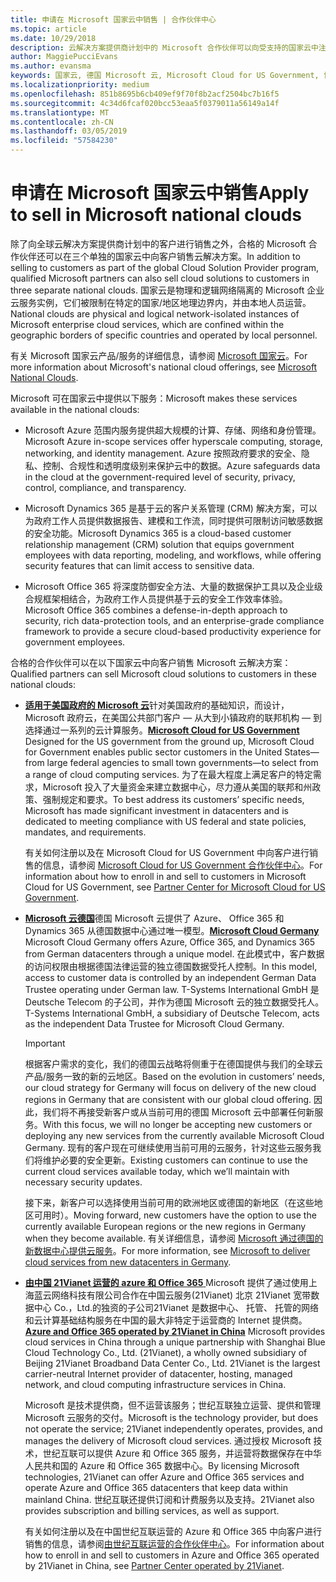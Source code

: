 ```yaml
---
title: 申请在 Microsoft 国家云中销售 | 合作伙伴中心
ms.topic: article
ms.date: 10/29/2018
description: 云解决方案提供商计划中的 Microsoft 合作伙伴可以向受支持的国家云中注册的客户进行销售。
author: MaggiePucciEvans
ms.author: evansma
keywords: 国家云, 德国 Microsoft 云, Microsoft Cloud for US Government, 世纪互联, 中国 Microsoft 云
ms.localizationpriority: medium
ms.openlocfilehash: 851b8695b6cb409ef9f70f8b2acf2504bc7b16f5
ms.sourcegitcommit: 4c34d6fcaf020bcc53eaa5f0379011a56149a14f
ms.translationtype: MT
ms.contentlocale: zh-CN
ms.lasthandoff: 03/05/2019
ms.locfileid: "57584230"
---
```

# <a name="apply-to-sell-in-microsoft-national-clouds"></a><span data-ttu-id="734fe-104">申请在 Microsoft 国家云中销售</span><span class="sxs-lookup"><span data-stu-id="734fe-104">Apply to sell in Microsoft national clouds</span></span>

<span data-ttu-id="734fe-105">除了向全球云解决方案提供商计划中的客户进行销售之外，合格的 Microsoft 合作伙伴还可以在三个单独的国家云中向客户销售云解决方案。</span><span class="sxs-lookup"><span data-stu-id="734fe-105">In addition to selling to customers as part of the global Cloud Solution Provider program, qualified Microsoft partners can also sell cloud solutions to customers in three separate national clouds.</span></span> <span data-ttu-id="734fe-106">国家云是物理和逻辑网络隔离的 Microsoft 企业云服务实例，它们被限制在特定的国家/地区地理边界内，并由本地人员运营。</span><span class="sxs-lookup"><span data-stu-id="734fe-106">National clouds are physical and logical network-isolated instances of Microsoft enterprise cloud services, which are confined within the geographic borders of specific countries and operated by local personnel.</span></span> 

<span data-ttu-id="734fe-107">有关 Microsoft 国家云产品/服务的详细信息，请参阅 [Microsoft 国家云](https://www.microsoft.com/trustcenter/cloudservices/nationalcloud)。</span><span class="sxs-lookup"><span data-stu-id="734fe-107">For more information about Microsoft's national cloud offerings, see [Microsoft National Clouds](https://www.microsoft.com/trustcenter/cloudservices/nationalcloud).</span></span>

<span data-ttu-id="734fe-108">Microsoft 可在国家云中提供以下服务：</span><span class="sxs-lookup"><span data-stu-id="734fe-108">Microsoft makes these services available in the national clouds:</span></span>

-   <span data-ttu-id="734fe-109">Microsoft Azure 范围内服务提供超大规模的计算、存储、网络和身份管理。</span><span class="sxs-lookup"><span data-stu-id="734fe-109">Microsoft Azure in-scope services offer hyperscale computing, storage, networking, and identity management.</span></span> <span data-ttu-id="734fe-110">Azure 按照政府要求的安全、隐私、控制、合规性和透明度级别来保护云中的数据。</span><span class="sxs-lookup"><span data-stu-id="734fe-110">Azure safeguards data in the cloud at the government-required level of security, privacy, control, compliance, and transparency.</span></span>

-   <span data-ttu-id="734fe-111">Microsoft Dynamics 365 是基于云的客户关系管理 (CRM) 解决方案，可以为政府工作人员提供数据报告、建模和工作流，同时提供可限制访问敏感数据的安全功能。</span><span class="sxs-lookup"><span data-stu-id="734fe-111">Microsoft Dynamics 365 is a cloud-based customer relationship management (CRM) solution that equips government employees with data reporting, modeling, and workflows, while offering security features that can limit access to sensitive data.</span></span>

-   <span data-ttu-id="734fe-112">Microsoft Office 365 将深度防御安全方法、大量的数据保护工具以及企业级合规框架相结合，为政府工作人员提供基于云的安全工作效率体验。</span><span class="sxs-lookup"><span data-stu-id="734fe-112">Microsoft Office 365 combines a defense-in-depth approach to security, rich data-protection tools, and an enterprise-grade compliance framework to provide a secure cloud-based productivity experience for government employees.</span></span>

<span data-ttu-id="734fe-113">合格的合作伙伴可以在以下国家云中向客户销售 Microsoft 云解决方案：</span><span class="sxs-lookup"><span data-stu-id="734fe-113">Qualified partners can sell Microsoft cloud solutions to customers in these national clouds:</span></span>

-   <span data-ttu-id="734fe-114">[**适用于美国政府的 Microsoft 云**](https://www.microsoft.com/trustcenter/cloudservices/nationalcloud#Microsoft_Cloud_for_US)针对美国政府的基础知识，而设计，Microsoft 政府云，在美国公共部门客户 — 从大到小镇政府的联邦机构 — 到选择通过一系列的云计算服务。</span><span class="sxs-lookup"><span data-stu-id="734fe-114">[**Microsoft Cloud for US Government**](https://www.microsoft.com/trustcenter/cloudservices/nationalcloud#Microsoft_Cloud_for_US) Designed for the US government from the ground up, Microsoft Cloud for Government enables public sector customers in the United States—from large federal agencies to small town governments—to select from a range of cloud computing services.</span></span> <span data-ttu-id="734fe-115">为了在最大程度上满足客户的特定需求，Microsoft 投入了大量资金来建立数据中心，尽力遵从美国的联邦和州政策、强制规定和要求。</span><span class="sxs-lookup"><span data-stu-id="734fe-115">To best address its customers’ specific needs, Microsoft has made significant investment in datacenters and is dedicated to meeting compliance with US federal and state policies, mandates, and requirements.</span></span> 

    <span data-ttu-id="734fe-116">有关如何注册以及在 Microsoft Cloud for US Government 中向客户进行销售的信息，请参阅 [Microsoft Cloud for US Government 合作伙伴中心](partner-center-for-microsoft-us-govt-cloud.md)。</span><span class="sxs-lookup"><span data-stu-id="734fe-116">For information about how to enroll in and sell to customers in Microsoft Cloud for US Government, see [Partner Center for Microsoft Cloud for US Government](partner-center-for-microsoft-us-govt-cloud.md).</span></span>

-   <span data-ttu-id="734fe-117">[**Microsoft 云德国**](https://www.microsoft.com/trustcenter/cloudservices/nationalcloud#Microsoft_Cloud_Germany)德国 Microsoft 云提供了 Azure、 Office 365 和 Dynamics 365 从德国数据中心通过唯一模型。</span><span class="sxs-lookup"><span data-stu-id="734fe-117">[**Microsoft Cloud Germany**](https://www.microsoft.com/trustcenter/cloudservices/nationalcloud#Microsoft_Cloud_Germany) Microsoft Cloud Germany offers Azure, Office 365, and Dynamics 365 from German datacenters through a unique model.</span></span> <span data-ttu-id="734fe-118">在此模式中，客户数据的访问权限由根据德国法律运营的独立德国数据受托人控制。</span><span class="sxs-lookup"><span data-stu-id="734fe-118">In this model, access to customer data is controlled by an independent German Data Trustee operating under German law.</span></span> <span data-ttu-id="734fe-119">T-Systems International GmbH 是 Deutsche Telecom 的子公司，并作为德国 Microsoft 云的独立数据受托人。</span><span class="sxs-lookup"><span data-stu-id="734fe-119">T-Systems International GmbH, a subsidiary of Deutsche Telecom, acts as the independent Data Trustee for Microsoft Cloud Germany.</span></span> 

    > [!IMPORTANT]  
    > <span data-ttu-id="734fe-120">根据客户需求的变化，我们的德国云战略将侧重于在德国提供与我们的全球云产品/服务一致的新的云地区。</span><span class="sxs-lookup"><span data-stu-id="734fe-120">Based on the evolution in customers’ needs, our cloud strategy for Germany will focus on delivery of the new cloud regions in Germany that are consistent with our global cloud offering.</span></span> <span data-ttu-id="734fe-121">因此，我们将不再接受新客户或从当前可用的德国 Microsoft 云中部署任何新服务。</span><span class="sxs-lookup"><span data-stu-id="734fe-121">With this focus, we will no longer be accepting new customers or deploying any new services from the currently available Microsoft Cloud Germany.</span></span> <span data-ttu-id="734fe-122">现有的客户现在可继续使用当前可用的云服务，针对这些云服务我们将维护必要的安全更新。</span><span class="sxs-lookup"><span data-stu-id="734fe-122">Existing customers can continue to use the current cloud services available today, which we’ll maintain with necessary security updates.</span></span>
    >  
    > <span data-ttu-id="734fe-123">接下来，新客户可以选择使用当前可用的欧洲地区或德国的新地区（在这些地区可用时）。</span><span class="sxs-lookup"><span data-stu-id="734fe-123">Moving forward, new customers have the option to use the currently available European regions or the new regions in Germany when they become available.</span></span> <span data-ttu-id="734fe-124">有关详细信息，请参阅 [Microsoft 通过德国的新数据中心提供云服务](https://news.microsoft.com/europe/2018/08/31/microsoft-to-deliver-cloud-services-from-new-datacentres-in-germany-in-2019-to-meet-evolving-customer-needs/)。</span><span class="sxs-lookup"><span data-stu-id="734fe-124">For more information, see [Microsoft to deliver cloud services from new datacenters in Germany](https://news.microsoft.com/europe/2018/08/31/microsoft-to-deliver-cloud-services-from-new-datacentres-in-germany-in-2019-to-meet-evolving-customer-needs/).</span></span>

    
-   <span data-ttu-id="734fe-125">[**由中国 21Vianet 运营的 azure 和 Office 365** ](https://www.microsoft.com/trustcenter/cloudservices/nationalcloud#Microsoft_Cloud_for_China) Microsoft 提供了通过使用上海蓝云网络科技有限公司合作在中国云服务(21Vianet) 北京 21Vianet 宽带数据中心 Co.，Ltd.的独资的子公司21Vianet 是数据中心、 托管、 托管的网络和云计算基础结构服务在中国的最大非特定于运营商的 Internet 提供商。</span><span class="sxs-lookup"><span data-stu-id="734fe-125">[**Azure and Office 365 operated by 21Vianet in China**](https://www.microsoft.com/trustcenter/cloudservices/nationalcloud#Microsoft_Cloud_for_China) Microsoft provides cloud services in China through a unique partnership with Shanghai Blue Cloud Technology Co., Ltd. (21Vianet), a wholly owned subsidiary of Beijing 21Vianet Broadband Data Center Co., Ltd. 21Vianet is the largest carrier-neutral Internet provider of datacenter, hosting, managed network, and cloud computing infrastructure services in China.</span></span> 

    <span data-ttu-id="734fe-126">Microsoft 是技术提供商，但不运营该服务；世纪互联独立运营、提供和管理 Microsoft 云服务的交付。</span><span class="sxs-lookup"><span data-stu-id="734fe-126">Microsoft is the technology provider, but does not operate the service; 21Vianet independently operates, provides, and manages the delivery of Microsoft cloud services.</span></span> <span data-ttu-id="734fe-127">通过授权 Microsoft 技术，世纪互联可以提供 Azure 和 Office 365 服务，并运营将数据保存在中华人民共和国的 Azure 和 Office 365 数据中心。</span><span class="sxs-lookup"><span data-stu-id="734fe-127">By licensing Microsoft technologies, 21Vianet can offer Azure and Office 365 services and operate Azure and Office 365 datacenters that keep data within mainland China.</span></span> <span data-ttu-id="734fe-128">世纪互联还提供订阅和计费服务以及支持。</span><span class="sxs-lookup"><span data-stu-id="734fe-128">21Vianet also provides subscription and billing services, as well as support.</span></span>

    <span data-ttu-id="734fe-129">有关如何注册以及在中国世纪互联运营的 Azure 和 Office 365 中向客户进行销售的信息，请参阅[由世纪互联运营的合作伙伴中心](https://msdn.microsoft.com/partner-china/index)。</span><span class="sxs-lookup"><span data-stu-id="734fe-129">For information about how to enroll in and sell to customers in Azure and Office 365 operated by 21Vianet in China, see [Partner Center operated by 21Vianet](https://msdn.microsoft.com/partner-china/index).</span></span> 